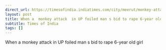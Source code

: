 ```yaml
---
direct_url: https://timesofindia.indiatimes.com/city/meerut/monkey-attack-foils-mans-bid-to-rape-6yo-girl/articleshow/113575059.cms
layout: post
title: When a  monkey attack  in UP foiled man s bid to rape 6-year old girl
subtitle: Times of India
tags: []
---
```


When a  monkey attack  in UP foiled man s bid to rape 6-year old girl
